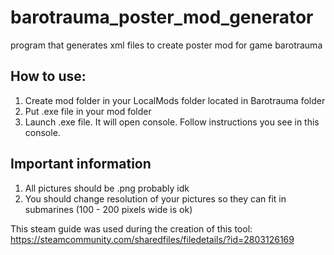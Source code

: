 # barotrauma_poster_mod_generator
program that generates xml files to create poster mod for game barotrauma

## How to use:
1. Create mod folder in your LocalMods folder located in Barotrauma folder
2. Put .exe file in your mod folder
3. Launch .exe file. It will open console. Follow instructions you see in this console.

## Important information
1. All pictures should be .png    probably idk
2. You should change resolution of your pictures so they can fit in submarines (100 - 200 pixels wide is ok)

This steam guide was used during the creation of this tool: https://steamcommunity.com/sharedfiles/filedetails/?id=2803126169
